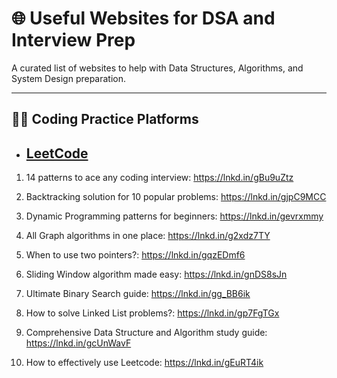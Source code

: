 # 🌐 Useful Websites for DSA and Interview Prep

A curated list of websites to help with Data Structures, Algorithms, and System Design preparation.

---

## 🧑‍💻 Coding Practice Platforms
- **[LeetCode](https://leetcode.com/)**  
    - 

1. 14 patterns to ace any coding interview: https://lnkd.in/gBu9uZtz

2. Backtracking solution for 10 popular problems: https://lnkd.in/gjpC9MCC

3. Dynamic Programming patterns for beginners: https://lnkd.in/gevrxmmy

4. All Graph algorithms in one place: https://lnkd.in/g2xdz7TY

5. When to use two pointers?: https://lnkd.in/gqzEDmf6

6. Sliding Window algorithm made easy: https://lnkd.in/gnDS8sJn

7. Ultimate Binary Search guide: https://lnkd.in/gg_BB6ik

8. How to solve Linked List problems?: https://lnkd.in/gp7FgTGx

9. Comprehensive Data Structure and Algorithm study guide: https://lnkd.in/gcUnWavF

10. How to effectively use Leetcode: https://lnkd.in/gEuRT4ik

